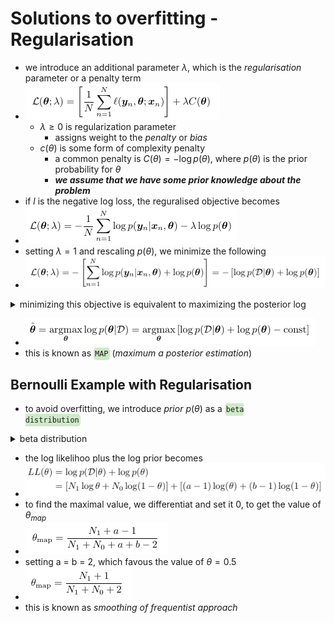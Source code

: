 
# Solutions to overfitting - Regularisation

- we introduce an additional parameter $\lambda$, which is the *regularisation* parameter or a penalty term
- ![](/assets/images/2022-02-09-11-33-47.png)
  - $\lambda \geq 0$ is regularization parameter
    - assigns weight to the *penalty* or *bias*
  - $c(\theta)$ is some form of complexity penalty
    - a common penalty is $C(\theta) = -\log p(\theta)$, where $p(\theta)$ is the prior probability for $\theta$
    - **_we assume that we have some prior knowledge about the problem_**
- if $l$ is the negative log loss, the reguralised objective becomes
- ![](/assets/images/2022-02-09-11-43-41.png)
- setting $\lambda=1$ and rescaling $p(\theta)$, we minimize the following
- ![](/assets/images/2022-02-09-11-45-16.png)

<details>
<summary>minimizing this objective is equivalent to maximizing the posterior log</summary>

- in *MLE*, we do not consider any prior knowledge and we tweak $\theta$ to optimize - $P(D | \theta)$
- the prior knowledge about the parameter can be expresses as - $P(\theta)$
- to incorporate this prior knowledge, we find the posterior porbability $P(\theta | D)$
  - using the bayes theorem, $P(\theta | D) = \frac{P(D | \theta)P(\theta)}{P(D)}$
  - applying the log, we can get the equation described in the next step

</details>

- ![](/assets/images/2022-02-09-11-51-24.png)
- this is known as <code style="background-color: #43b02a40; padding:3px 2px; border-radius: 5px">MAP</code> (*maximum a posterior estimation*)

## Bernoulli Example with Regularisation

- to avoid overfitting, we introduce *prior* $p(\theta)$ as a <code style="background-color: #43b02a40; padding:3px 2px; border-radius: 5px">beta distribution</code>

<details>
<summary>beta distribution</summary>

- ![](/assets/images/2022-02-09-12-03-48.png)
- based on the values of a and b, we get different plots for the beta distribution
- for a, b > 1, we get a dsitribution similar to the purple one, which discourages extreme values of theta like 0 or 1

</details>

- the log likelihoo plus the log prior becomes
- ![](/assets/images/2022-02-09-12-09-02.png)
- to find the maximal value, we differentiat and set it 0, to get the value of $\theta_{map}$
- ![](/assets/images/2022-02-09-12-11-12.png)
- setting a = b = 2, which favous the value of $\theta = 0.5$
- ![](/assets/images/2022-02-09-12-11-57.png)
- this is known as *smoothing of frequentist approach*